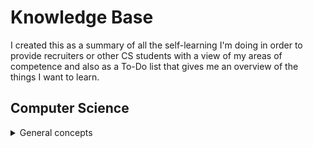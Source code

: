 # Knowledge Base
I created this as a summary of all the self-learning I'm doing in order to provide recruiters or other CS students with a view of my areas of competence and also as a To-Do list that gives me an overview of the things I want to learn.

## Computer Science
<details>
  <summary>General concepts</summary>
  ## Heading
  1. A numbered
  2. list
     * With some
     * Sub bullets
</details>
